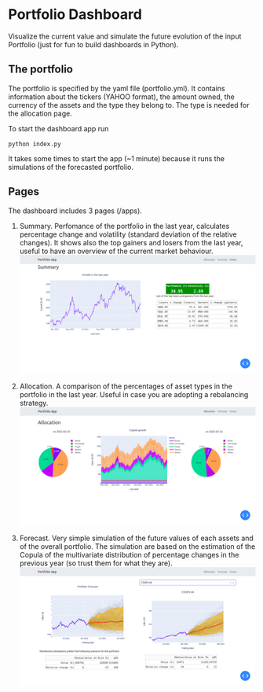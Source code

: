 # Portfolio Dashboard

Visualize the current value and simulate the future evolution of the input Portfolio (just for fun to build dashboards in Python).

## The portfolio

The portfolio is specified by the yaml file (portfolio.yml). It contains information about the tickers (YAHOO format), the amount owned, the currency of the assets and the type they belong to. The type is needed for the allocation page.

To start the dashboard app run
```
python index.py
```
It takes some times to start the app (~1 minute) because it runs the simulations of the forecasted portfolio.

## Pages

The dashboard includes 3 pages (/apps).

 1. Summary. Perfomance of the portfolio in the last year, calculates percentage change and volatility (standard deviation of the relative changes). It shows also the top gainers and losers from the last year, useful to have an overview of the current market behaviour.
![home_screenshot](imgs/home.png)

 2. Allocation. A comparison of the percentages of asset types in the portfolio in the last year. Useful in case you are adopting a rebalancing strategy.
![allocation_screenshot](imgs/allocation.png)

 3. Forecast. Very simple simulation of the future values of each assets and of the overall portfolio. The simulation are based on the estimation of the Copula of the multivariate distribution of percentage changes in the previous year (so trust them for what they are).
![forecast_screenshot](imgs/forecast.png)


